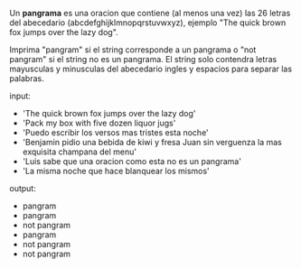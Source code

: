 Un **pangrama** es una oracion que contiene (al menos una vez) las 26 letras del abecedario (abcdefghijklmnopqrstuvwxyz),
ejemplo "The quick brown fox jumps over the lazy dog".

Imprima "pangram" si el string corresponde a un pangrama o "not pangram" si el string no
es un pangrama. El string solo contendra letras mayusculas y minusculas del abecedario ingles
y espacios para separar las palabras.

input:

- 'The quick brown fox jumps over the lazy dog'
- 'Pack my box with five dozen liquor jugs'
- 'Puedo escribir los versos mas tristes esta noche'
- 'Benjamin pidio una bebida de kiwi y fresa Juan sin verguenza la mas exquisita champana del menu'
- 'Luis sabe que una oracion como esta no es un pangrama'
- 'La misma noche que hace blanquear los mismos'

output:

- pangram
- pangram
- not pangram
- pangram
- not pangram
- not pangram

